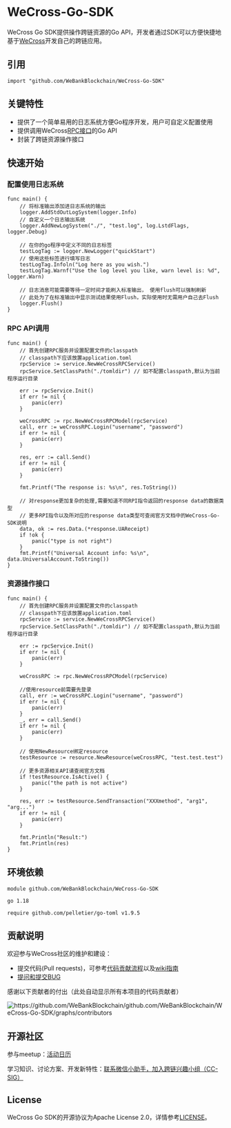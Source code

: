 # WeCross-Go-SDK
WeCross Go SDK提供操作跨链资源的Go API，开发者通过SDK可以方便快捷地基于[WeCross](https://github.com/WeBankBlockchain/WeCross)开发自己的跨链应用。

## 引用
    import "github.com/WeBankBlockchain/WeCross-Go-SDK"

## 关键特性
- 提供了一个简单易用的日志系统方便Go程序开发，用户可自定义配置使用
- 提供调用WeCross[RPC接口](https://wecross.readthedocs.io/zh_CN/latest/docs/manual/api.html)的Go API
- 封装了跨链资源操作接口

## 快速开始
### 配置使用日志系统
```
func main() {
	// 将标准输出添加进日志系统的输出
	logger.AddStdOutLogSystem(logger.Info)
	// 自定义一个日志输出系统
	logger.AddNewLogSystem("./", "test.log", log.LstdFlags, logger.Debug)

	// 在你的go程序中定义不同的日志标签
	testLogTag := logger.NewLogger("quickStart")
	// 使用这些标签进行填写日志
	testLogTag.Infoln("Log here as you wish.")
	testLogTag.Warnf("Use the log level you like, warn level is: %d", logger.Warn)

	// 日志消息可能需要等待一定时间才能刷入标准输出， 使用flush可以强制刷新
	// 此处为了在标准输出中显示测试结果使用Flush，实际使用时无需用户自己去Flush
	logger.Flush()
}
```

### RPC API调用
```
func main() {
    // 首先创建RPC服务并设置配置文件的classpath
    // classpath下应该放置application.toml
    rpcService := service.NewWeCrossRPCService()
    rpcService.SetClassPath("./tomldir") // 如不配置classpath,默认为当前程序运行目录
    
    err := rpcService.Init()
    if err != nil {
        panic(err)
    }
    
    weCrossRPC := rpc.NewWeCrossRPCModel(rpcService)
    call, err := weCrossRPC.Login("username", "password")
    if err != nil {
        panic(err)
    }
    
    res, err := call.Send()
    if err != nil {
        panic(err)
    }
    
    fmt.Printf("The response is: %s\n", res.ToString())
    
    // 对response更加复杂的处理,需要知道不同RPI指令返回的response data的数据类型
    // 更多RPI指令以及所对应的response data类型可查阅官方文档中的WeCross-Go-SDK说明
    data, ok := res.Data.(*response.UAReceipt)
    if !ok {
        panic("type is not right")
    }
    fmt.Printf("Universal Account info: %s\n", data.UniversalAccount.ToString())
}
```

### 资源操作接口

```
func main() {
	// 首先创建RPC服务并设置配置文件的classpath
	// classpath下应该放置application.toml
	rpcService := service.NewWeCrossRPCService()
	rpcService.SetClassPath("./tomldir") // 如不配置classpath,默认为当前程序运行目录

	err := rpcService.Init()
	if err != nil {
		panic(err)
	}

	weCrossRPC := rpc.NewWeCrossRPCModel(rpcService)

	//使用resource前需要先登录
	call, err := weCrossRPC.Login("username", "password")
	if err != nil {
		panic(err)
	}
	_, err = call.Send()
	if err != nil {
		panic(err)
	}

	// 使用NewResource绑定resource
	testResource := resource.NewResource(weCrossRPC, "test.test.test")

	// 更多资源相关API请查阅官方文档
	if !testResource.IsActive() {
		panic("the path is not active")
	}

	res, err := testResource.SendTransaction("XXXmethod", "arg1", "arg...")
	if err != nil {
		panic(err)
	}
	
	fmt.Println("Result:")
	fmt.Println(res)
}

```


## 环境依赖
```
module github.com/WeBankBlockchain/WeCross-Go-SDK

go 1.18

require github.com/pelletier/go-toml v1.9.5
```



## 贡献说明

欢迎参与WeCross社区的维护和建设：

- 提交代码(Pull requests)，可参考[代码贡献流程](./CONTRIBUTING.md)以及[wiki指南](https://github.com/WeBankBlockchain/WeCross/wiki/贡献代码)
- [提问和提交BUG](https://github.com/WeBankBlockchain/WeCross-Go-SDK/issues/new)

感谢以下贡献者的付出（此处自动显示所有本项目的代码贡献者）

<img src="https://contrib.rocks/image?repo=WeBankBlockchain/WeCross-Go-SDK" alt="https://github.com/WeBankBlockchain/github.com/WeBankBlockchain/WeCross-Go-SDK/graphs/contributors" style="zoom:100%;" />

## 开源社区

参与meetup：[活动日历](https://github.com/WeBankBlockchain/WeCross/wiki#%E6%B4%BB%E5%8A%A8%E6%97%A5%E5%8E%86)

学习知识、讨论方案、开发新特性：[联系微信小助手，加入跨链兴趣小组（CC-SIG）](https://wecross.readthedocs.io/zh_CN/latest/docs/community/cc-sig.html#id3)

## License

WeCross Go SDK的开源协议为Apache License 2.0，详情参考[LICENSE](./LICENSE)。
